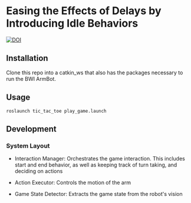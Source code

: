 # Easing the Effects of Delays by Introducing Idle Behaviors

[![DOI](https://zenodo.org/badge/102291988.svg)](https://zenodo.org/badge/latestdoi/102291988)

## Installation

Clone this repo into a catkin_ws that also has the packages necessary
to run the BWI ArmBot.

## Usage

    roslaunch tic_tac_toe play_game.launch

## Development

### System Layout

* Interaction Manager: Orchestrates the game interaction. This includes start and end behavior, as well as keeping track of turn taking, and deciding on actions

* Action Executor: Controls the motion of the arm

* Game State Detector: Extracts the game state from the robot's vision
